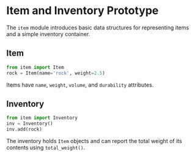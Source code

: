 # Item and Inventory Prototype

The `item` module introduces basic data structures for representing items and a simple inventory container.

## Item

```python
from item import Item
rock = Item(name='rock', weight=2.5)
```

Items have `name`, `weight`, `volume`, and `durability` attributes.

## Inventory

```python
from item import Inventory
inv = Inventory()
inv.add(rock)
```

The inventory holds `Item` objects and can report the total weight of its contents using `total_weight()`.
